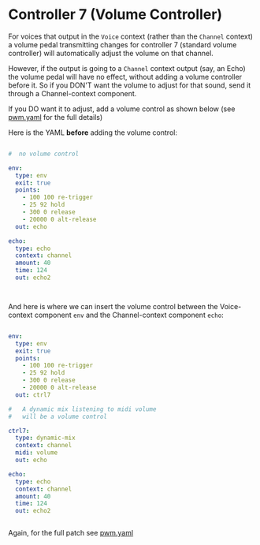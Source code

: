 
# Controller 7 (Volume Controller)


For voices that output in the `Voice` context (rather than the `Channel` context) a volume pedal transmitting changes for controller 7 (standard volume controller) will automatically adjust the volume on that channel. 

However, if the output is going to a `Channel` context output (say, an Echo) the volume pedal will have no effect, without adding a volume controller before it. So if you DON'T want the volume to adjust for that sound, send it through a Channel-context component.

If you DO want it to adjust, add a volume control as shown below (see [pwm.yaml](../program/pwm.yaml) for the full details)

Here is the YAML **before** adding the volume control:

```yaml

#  no volume control

env:
  type: env
  exit: true
  points:
    - 100 100 re-trigger
    - 25 92 hold
    - 300 0 release
    - 20000 0 alt-release
  out: echo

echo:
  type: echo
  context: channel
  amount: 40
  time: 124
  out: echo2




```

And here is where we can insert the volume control between the Voice-context component `env` and the Channel-context component `echo`: 

```yaml

env:
  type: env
  exit: true
  points:
    - 100 100 re-trigger
    - 25 92 hold
    - 300 0 release
    - 20000 0 alt-release
  out: ctrl7

#   A dynamic mix listening to midi volume
#   will be a volume control

ctrl7:
  type: dynamic-mix
  context: channel
  midi: volume
  out: echo

echo:
  type: echo
  context: channel
  amount: 40
  time: 124
  out: echo2



```

Again, for the full patch see [pwm.yaml](../program/pwm.yaml)

